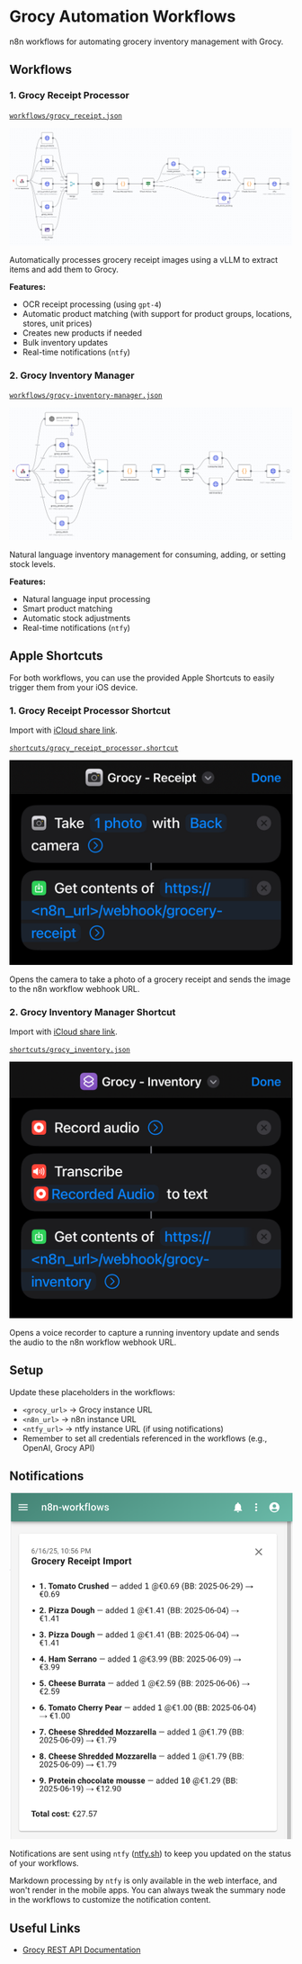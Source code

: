 # Grocy Automation Workflows

n8n workflows for automating grocery inventory management with Grocy.

## Workflows

### 1. Grocy Receipt Processor

[`workflows/grocy_receipt.json`](workflows/grocy_receipt.json)

![Grocy Receipt Processor](docs/img/grocy_receipt.png)

Automatically processes grocery receipt images using a vLLM to extract items and add them to Grocy.

**Features:**

- OCR receipt processing (using `gpt-4`)
- Automatic product matching (with support for product groups, locations, stores, unit prices)
- Creates new products if needed
- Bulk inventory updates
- Real-time notifications (`ntfy`)

### 2. Grocy Inventory Manager

[`workflows/grocy-inventory-manager.json`](workflows/grocy-inventory-manager.json)

![Grocy Inventory Manager](docs/img/grocy_inventory.png)

Natural language inventory management for consuming, adding, or setting stock levels.

**Features:**

- Natural language input processing
- Smart product matching
- Automatic stock adjustments
- Real-time notifications (`ntfy`)

## Apple Shortcuts

For both workflows, you can use the provided Apple Shortcuts to easily trigger them from your iOS device.

### 1. Grocy Receipt Processor Shortcut

Import with [iCloud share link](https://www.icloud.com/shortcuts/b31f2aeec72e48f58c5cf2b5b87798be).

[`shortcuts/grocy_receipt_processor.shortcut`](shortcuts/grocy_receipt_processor.shortcut)

![Shortcut](docs/img/shortcut_receipt.jpeg)

Opens the camera to take a photo of a grocery receipt and sends the image to the n8n workflow webhook URL.

### 2. Grocy Inventory Manager Shortcut

Import with [iCloud share link](https://www.icloud.com/shortcuts/e6fc89b871024aa0936530f0c73caec8).

[`shortcuts/grocy_inventory.json`](shortcuts/grocy_inventory.json)

![Shortcut](docs/img/shortcut_inventory.jpeg)

Opens a voice recorder to capture a running inventory update and sends the audio to the n8n workflow webhook URL.

## Setup

Update these placeholders in the workflows:

- `<grocy_url>` → Grocy instance URL
- `<n8n_url>` → n8n instance URL
- `<ntfy_url>` → ntfy instance URL (if using notifications)
- Remember to set all credentials referenced in the workflows (e.g., OpenAI, Grocy API)

## Notifications

![ntfy Notification](docs/img/ntfy_receipt.png)

Notifications are sent using `ntfy` ([ntfy.sh](https://ntfy.sh)) to keep you updated on the status of your workflows.

Markdown processing by `ntfy` is only available in the web interface, and won't render in the mobile apps. You can always tweak the summary node in the workflows to customize the notification content.

## Useful Links

- [Grocy REST API Documentation](https://en.demo.grocy.info/api#/openapi.json)
